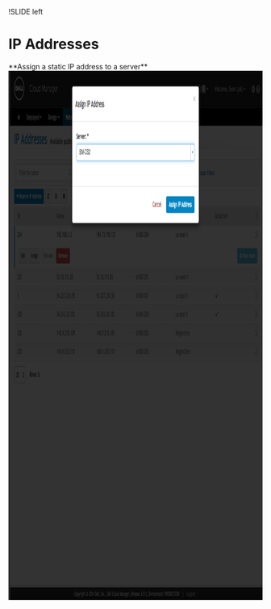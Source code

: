 !SLIDE left
# IP Addresses
<p></p>
**Assign a static IP address to a server**
<img src="images/assign_static_ip.png" height="1050" width="1200">
